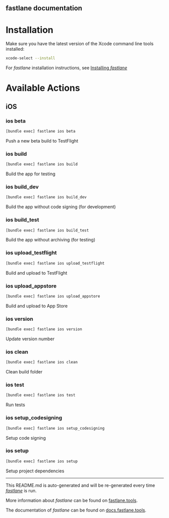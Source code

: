 fastlane documentation
----

# Installation

Make sure you have the latest version of the Xcode command line tools installed:

```sh
xcode-select --install
```

For _fastlane_ installation instructions, see [Installing _fastlane_](https://docs.fastlane.tools/#installing-fastlane)

# Available Actions

## iOS

### ios beta

```sh
[bundle exec] fastlane ios beta
```

Push a new beta build to TestFlight

### ios build

```sh
[bundle exec] fastlane ios build
```

Build the app for testing

### ios build_dev

```sh
[bundle exec] fastlane ios build_dev
```

Build the app without code signing (for development)

### ios build_test

```sh
[bundle exec] fastlane ios build_test
```

Build the app without archiving (for testing)

### ios upload_testflight

```sh
[bundle exec] fastlane ios upload_testflight
```

Build and upload to TestFlight

### ios upload_appstore

```sh
[bundle exec] fastlane ios upload_appstore
```

Build and upload to App Store

### ios version

```sh
[bundle exec] fastlane ios version
```

Update version number

### ios clean

```sh
[bundle exec] fastlane ios clean
```

Clean build folder

### ios test

```sh
[bundle exec] fastlane ios test
```

Run tests

### ios setup_codesigning

```sh
[bundle exec] fastlane ios setup_codesigning
```

Setup code signing

### ios setup

```sh
[bundle exec] fastlane ios setup
```

Setup project dependencies

----

This README.md is auto-generated and will be re-generated every time [_fastlane_](https://fastlane.tools) is run.

More information about _fastlane_ can be found on [fastlane.tools](https://fastlane.tools).

The documentation of _fastlane_ can be found on [docs.fastlane.tools](https://docs.fastlane.tools).
